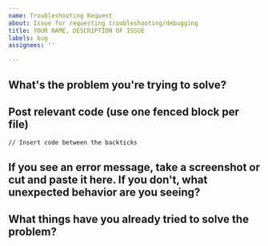 ```yaml
---
name: Troubleshooting Request
about: Issue for requesting troubleshooting/debugging
title: YOUR NAME, DESCRIPTION OF ISSUE
labels: bug
assignees: ''

---
```


## What's the problem you're trying to solve? 

## Post relevant code (use one fenced block per file)

```
// Insert code between the backticks 
```

## If you see an error message, take a screenshot or cut and paste it here. If you don't, what unexpected behavior are you seeing?

## What things have you already tried to solve the problem?
